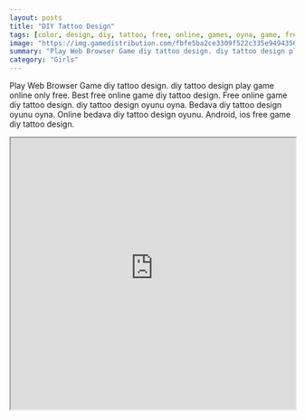 ```yaml
---
layout: posts
title: "DIY Tattoo Design"
tags: [color, design, diy, tattoo, free, online, games, oyna, game, free, games, play, play, games]
image: "https://img.gamedistribution.com/fbfe5ba2ce3309f522c335e949435612.jpg"
summary: "Play Web Browser Game diy tattoo design. diy tattoo design play game online only free. Best free online game diy tattoo design. Free online game diy tattoo design. diy tattoo design oyunu oyna. Bedava diy tattoo design oyunu oyna. Online bedava diy tattoo design oyunu. Android, ios free game diy tattoo design."
category: "Girls"
---
```


Play Web Browser Game diy tattoo design. diy tattoo design play game online only free. Best free online game diy tattoo design. Free online game diy tattoo design. diy tattoo design oyunu oyna. Bedava diy tattoo design oyunu oyna. Online bedava diy tattoo design oyunu. Android, ios free game diy tattoo design.

<iframe width="100%" height="480px;" src="https://flash.gamedistribution.com?game=fbfe5ba2ce3309f522c335e949435612"></iframe>